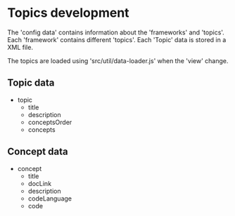 # Topics development
The 'config data' contains information about the 'frameworks' and 'topics'.
Each 'framework' contains different 'topics'. 
Each 'Topic' data is stored in a XML file.

The topics are loaded using 'src/util/data-loader.js' when the 'view' change.

## Topic data
- topic
  - title
  - description
  - conceptsOrder
  - concepts

## Concept data
- concept
  - title
  - docLink
  - description
  - codeLanguage
  - code

